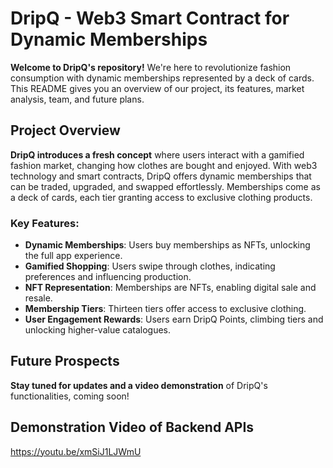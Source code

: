# DripQ - Web3 Smart Contract for Dynamic Memberships

**Welcome to DripQ's repository!** We're here to revolutionize fashion consumption with dynamic memberships represented by a deck of cards. This README gives you an overview of our project, its features, market analysis, team, and future plans.

## Project Overview

**DripQ introduces a fresh concept** where users interact with a gamified fashion market, changing how clothes are bought and enjoyed. With web3 technology and smart contracts, DripQ offers dynamic memberships that can be traded, upgraded, and swapped effortlessly. Memberships come as a deck of cards, each tier granting access to exclusive clothing products.

### Key Features:

- **Dynamic Memberships**: Users buy memberships as NFTs, unlocking the full app experience.
- **Gamified Shopping**: Users swipe through clothes, indicating preferences and influencing production.
- **NFT Representation**: Memberships are NFTs, enabling digital sale and resale.
- **Membership Tiers**: Thirteen tiers offer access to exclusive clothing.
- **User Engagement Rewards**: Users earn DripQ Points, climbing tiers and unlocking higher-value catalogues.

## Future Prospects

**Stay tuned for updates and a video demonstration** of DripQ's functionalities, coming soon!

## Demonstration Video of Backend APIs
https://youtu.be/xmSiJ1LJWmU

